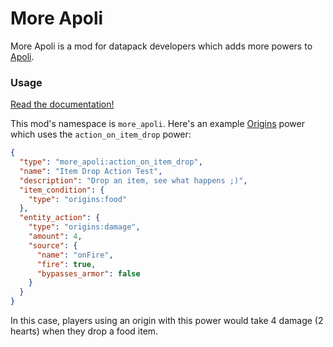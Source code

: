 # More Apoli

More Apoli is a mod for datapack developers which adds more powers to
[Apoli](https://github.com/apace100/apoli).

### Usage
[Read the documentation!](https://github.com/MacaylaMarvelous81/MoreApoli/tree/master/docs)

This mod's namespace is `more_apoli`. Here's an example
[Origins](https://github.com/apace100/origins-fabric) power which uses
the `action_on_item_drop` power:

```json
{
  "type": "more_apoli:action_on_item_drop",
  "name": "Item Drop Action Test",
  "description": "Drop an item, see what happens ;)",
  "item_condition": {
    "type": "origins:food"
  },
  "entity_action": {
    "type": "origins:damage",
    "amount": 4,
    "source": {
      "name": "onFire",
      "fire": true,
      "bypasses_armor": false
    }
  }
}
```

In this case, players using an origin with this power would take 4 damage
(2 hearts) when they drop a food item.
